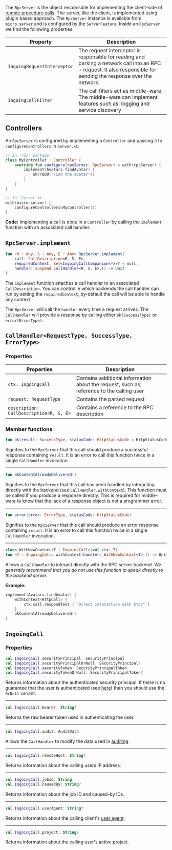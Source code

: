 The `RpcServer` is the object responsible for implementing the client-side of [remote procedure calls](./rpc.md).
The server, like the client, is implemented using plugin based approach. The `RpcServer` instance is available from
`micro.server` and is configured by the `ServerFeature`. Inside an `RpcServer` we find the following
properties:

| Property | Description |
|----------|-------------|
| `IngoingRequestInterceptor` | The request interceptor is responsible for reading and parsing a network call into an RPC + request. It also responsible for sending the response over the network. | 
| `IngoingCallFilter` | The call filters act as middle-ware. The middle-ware can implement features such as: logging and service discovery |

## Controllers

An `RpcServer` is configured by implementing a `Controller` and passing it to `configureControllers` in `Server.kt`.

```kotlin
// In 'rpc' package
class MyController : Controller {
    override fun configure(rpcServer: RpcServer) = with(rpcServer) {
        implement(Avatars.findAvatar) {
            ok(TODO("Find the avatar"))
        }
    }
}

// In 'Server.kt'
with(micro.server) {
    configureControllers(MyController())
}
```

__Code:__ Implementing a call is done in a `Controller` by calling the `implement` function with an associated call
handler.

## `RpcServer.implement`

```kotlin
fun <R : Any, S : Any, E : Any> RpcServer.implement(
    call: CallDescription<R, S, E>,
    requiredContext: Set<IngoingCallCompanion<*>>? = null,
    handler: suspend CallHandler<R, S, E>.() -> Unit
)
```

The `implement` function attaches a call handler to an associated `CallDescription`. You can control in which backends
the call handler can run by setting the `requiredContext`, by-default the call will be able to handle any context.

The `RpcServer` will call the `handler` every time a request arrives. The `CallHandler` will provide a response by
calling either `ok(SuccessType)` or `error(ErrorType)`.

## `CallHandler<RequestType, SuccessType, ErrorType>`

### Properties

| Properties | Description |
|------------|-------------|
| `ctx: IngoingCall` | Contains additional information about the request, such as, reference to the calling user |
| `request: RequestType` | Contains the parsed request |
| `description: CallDescription<R, S, E>` | Contains a reference to the RPC description |

### Member functions

```kotlin
fun ok(result: SuccessType, statusCode: HttpStatusCode = HttpStatusCode.OK)
```

Signifies to the `RpcServer` that this call should produce a successful response containing `result`. It is an error
to call this function twice in a single `CallHandler` invocation.

---

```kotlin
fun okContentAlreadyDelivered()
```

Signifies to the `RpcServer` that this call has been handled by interacting directly with the backend 
(see `CallHandler.withContext`). This function must be called if you produce a response directly. This is required for
middle-ware to know that the lack of a response object is not a programmer error.

---

```kotlin
fun error(error: ErrorType, statusCode: HttpStatusCode)
```

Signifies to the `RpcServer` that this call should produce an error response containing `result`. It is an error
to call this function twice in a single `CallHandler` invocation.

---

```kotlin
class WithNewContext<T : IngoingCall>(val ctx: T)
fun <T : IngoingCall> withContext(handler: WithNewContext<T>.() -> Unit)
```

Allows a `CallHandler` to interact directly with the RPC server backend. _We generally recommend that you do not use
this function to speak directly to the backend server._

__Example:__ 

```kotlin
implement(Avatars.findAvatar) {
    withContext<HttpCall> { 
        ctx.call.respondText { "Direct interaction with ktor" }
    }
    okContentAlreadyDelivered()
}
```

## `IngoingCall`

### Properties

```kotlin
val IngoingCall.securityPrincipal: SecurityPrincipal
val IngoingCall.securityPrincipalOrNull: SecurityPrincipal?
val IngoingCall.securityToken: SecurityPrincipalToken
val IngoingCall.securityTokenOrNull: SecurityPrincipalToken?
```

Returns information about the authenticated security principal. If there is no guarantee that the user is authenticated
(see [here](./rpc_auth.md)) then you should use the `OrNull` variant.

---

```kotlin
val IngoingCall.bearer: String?
```

Returns the raw bearer token used in authenticating the user.

---

```kotlin
val IngoingCall.audit: AuditData
```

Allows the `CallHandler` to modify the data used in [auditing](./rpc_audit.md).

---

```kotlin
val IngoingCall.remoteHost: String?
```

Returns information about the calling users IP address.

---

```kotlin
val IngoingCall.jobId: String
val IngoingCall.causedBy: String?
```

Returns information about the job ID and caused-by IDs.

---

```kotlin
val IngoingCall.userAgent: String?
```

Returns information about the calling client's [user agent](https://developer.mozilla.org/en-US/docs/Web/HTTP/Headers/User-Agent).

---

```kotlin
val IngoingCall.project: String?
```

Returns information about the calling user's active project.